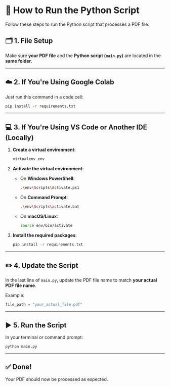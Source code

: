 # 📄 How to Run the Python Script

Follow these steps to run the Python script that processes a PDF file.

## 🗂️ 1. File Setup

Make sure **your PDF file** and the **Python script (`main.py`)** are located in the **same folder**.

---

## ☁️ 2. If You're Using Google Colab

Just run this command in a code cell:

```bash
pip install -r requirements.txt
```

---

## 💻 3. If You're Using VS Code or Another IDE (Locally)

1. **Create a virtual environment**:

   ```bash
   virtualenv env
   ```

2. **Activate the virtual environment**:

   * On **Windows PowerShell**:

     ```bash
     .\env\Scripts\Activate.ps1
     ```

   * On **Command Prompt**:

     ```bash
     .\env\Scripts\activate.bat
     ```

   * On **macOS/Linux**:

     ```bash
     source env/bin/activate
     ```

3. **Install the required packages**:

   ```bash
   pip install -r requirements.txt
   ```

---

## ✏️ 4. Update the Script

In the last line of `main.py`, update the PDF file name to match **your actual PDF file name**.

Example:

```python
file_path = "your_actual_file.pdf"
```

---

## ▶️ 5. Run the Script

In your terminal or command prompt:

```bash
python main.py
```

---

## ✅ Done!

Your PDF should now be processed as expected.

